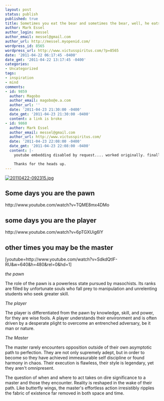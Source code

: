 ```yaml
---
layout: post
status: publish
published: true
title: Sometimes you eat the bear and sometimes the bear, well, he eats you
author: Mark Essel
author_login: messel
author_email: messel@gmail.com
author_url: http://messel.myopenid.com/
wordpress_id: 8565
wordpress_url: http://www.victusspiritus.com/?p=8565
date: '2011-04-22 06:17:45 -0400'
date_gmt: '2011-04-22 13:17:45 -0400'
categories:
- Uncategorized
tags:
- inspiration
- mind
comments:
- id: 9859
  author: Magobo
  author_email: magobo@e.a.com
  author_url: ''
  date: '2011-04-23 21:30:00 -0400'
  date_gmt: '2011-04-23 21:30:00 -0400'
  content: a link is broke
- id: 9860
  author: Mark Essel
  author_email: messel@gmail.com
  author_url: http://www.victusspiritus.com/
  date: '2011-04-23 22:08:00 -0400'
  date_gmt: '2011-04-23 22:08:00 -0400'
  content: |-
    youtube embedding disabled by request.... worked originally. finally found one that wasn't blocked. Wish I could search youtube for embeddable videos only.

    Thanks for the heads up.
---
```

<p><a href="http://www.victusspiritus.com/wp-content/uploads/2011/04/20110422-092315.jpg"><img src="http://www.victusspiritus.com/wp-content/uploads/2011/04/20110422-092315.jpg" alt="20110422-092315.jpg" class="alignnone size-full" /></a></p>
<h2>Some days you are the pawn</h2>
<p>http://www.youtube.com/watch?v=TQME8mx4DMo</p>
<h2>some days you are the player</h2>
<p>http://www.youtube.com/watch?v=6pTGXUig6lY</p>
<h2>other times you may be the master</h2>
<p>[youtube=http://www.youtube.com/watch?v=SdkdQtlF-RU&w=640&h=480&rel=0&hd=1]</p>
<p><I>the pawn</I></p>
<p>The role of the pawn is a powerless state pursued by masochists. Its ranks are filled by unfortunate souls who fall prey to manipulation and unrelenting students who seek greater skill.</p>
<p><i>The player</I></p>
<p>The player is differentiated from the pawn by knowledge, skill, and power, for they are wise fools. A player understands their environment and is often driven by a desperate plight to overcome an entrenched adversary, be it man or nature.</p>
<p><I>The Master</I></p>
<p>The master rarely encounters opposition outside of their own asymptotic path to perfection. They are not only supremely adept, but in order to become so they have achieved immeasurable self discipline or found harmony in chaos. Their execution is flawless, their style is legendary, yet they aren't omnipresent. </p>
<p>The question of when and where to act takes on dire significance to a master and those they encounter. Reality is reshaped in the wake of their path. Like butterfly wings, the master's effortless action irresistibly ripples the fabric of existence far removed in both space and time.</p>

